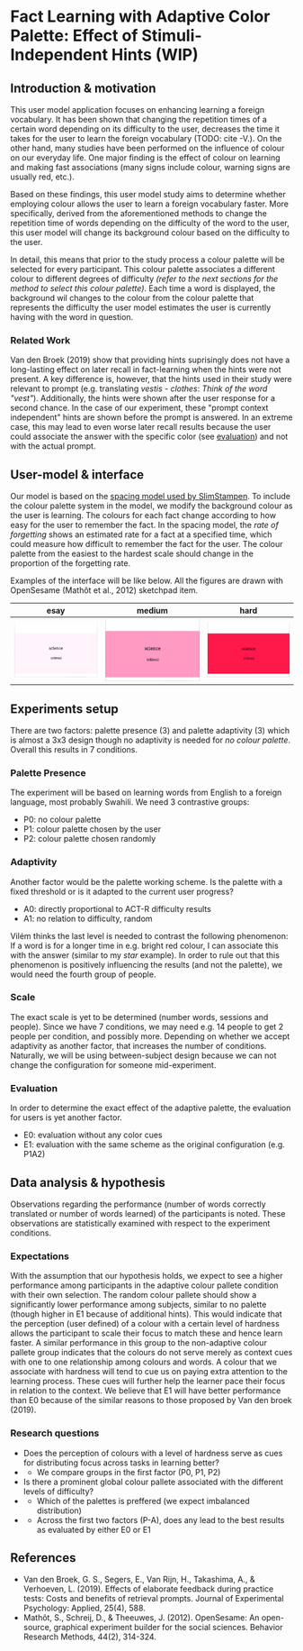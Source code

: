 # Fact Learning with Adaptive Color Palette: Effect of Stimuli-Independent Hints (WIP)

## Introduction & motivation

This user model application focuses on enhancing learning a foreign vocabulary. It has been shown that changing the repetition times of a certain word depending on its difficulty to the user, decreases the time it takes for the user to learn the foreign vocabulary (TODO: cite -V.). On the other hand, many studies have been performed on the influence of colour on our everyday life. One major finding is the effect of colour on learning and making fast associations (many signs include colour, warning signs are usually red, etc.). 

Based on these findings, this user model study aims to determine whether employing colour allows the user to learn a foreign vocabulary faster. More specifically, derived from the aforementioned methods to change the repetition time of words depending on the difficulty of the word to the user, this user model will change its background colour based on the difficulty to the user.

In detail, this means that prior to the study process a colour palette will be selected for every participant. This colour palette associates a different colour to different degrees of difficulty _(refer to the next sections for the method to select this colour palette)_. Each time a word is displayed, the background wil changes to the colour from the colour palette that represents the difficulty the user model estimates the user is currently having with the word in question.

### Related Work

Van den Broek (2019) show that providing hints suprisingly does not have a long-lasting effect on later recall in fact-learning when the hints were not present.
A key difference is, however, that the hints used in their study were relevant to prompt (e.g. translating _vestis - clothes_: _Think of the word "vest"_).
Additionally, the hints were shown after the user response for a second chance.
In the case of our experiment, these "prompt context independent" hints are shown before the prompt is answered.
In an extreme case, this may lead to even worse later recall results because the user could associate the answer with the specific color (see [evaluation](#evaluation)) and not with the actual prompt.

## User-model & interface

Our model is based on the [spacing model used by SlimStampen](https://github.com/VanRijnLab/user-models-2122). To include the colour palette system in the model, we modify the background colour as the user is learning. The colours for each fact change according to how easy for the user to remember the fact. In the spacing model, the _rate of forgetting_ shows an estimated rate for a fact at a specified time, which could measure how difficult to remember the fact for the user. The colour palette from the easiest to the hardest scale should change in the proportion of the forgetting rate.

Examples of the interface will be like below. All the figures are drawn with OpenSesame (Mathôt et al., 2012) sketchpad item.

esay | medium | hard   
:---:|:---:|:---:
![easy](./pic/demo0.jpg) | ![medium](./pic/demo1.jpg) | ![hard](./pic/demo2.jpg)


## Experiments setup

There are two factors: palette presence (3) and palette adaptivity (3) which is almost a 3x3 design though no adaptivity is needed for _no colour palette_.
Overall this results in 7 conditions.

### Palette Presence

The experiment will be based on learning words from English to a foreign language, most probably Swahili.
We need 3 contrastive groups:
- P0: no colour palette
- P1: colour palette chosen by the user
- P2: colour palette chosen randomly

### Adaptivity

Another factor would be the palette working scheme.
Is the palette with a fixed threshold or is it adapted to the current user progress?
- A0: directly proportional to ACT-R difficulty results
- A1: no relation to difficulty, random

<!-- TODO: comment why we did not use static and explicitly dynamic -->

Vilém thinks the last level is needed to contrast the following phenomenon: 
If a word is for a longer time in e.g. bright red colour, I can associate this with the answer (similar to my *star* example).
In order to rule out that this phenomenon is positively influencing the results (and not the palette), we would need the fourth group of people.

### Scale

The exact scale is yet to be determined (number words, sessions and people).
Since we have 7 conditions, we may need e.g. 14 people to get 2 people per condition, and possibly more. 
Depending on whether we accept adaptivity as another factor, that increases the number of conditions.
Naturally, we will be using between-subject design because we can not change the configuration for someone mid-experiment.

### Evaluation

In order to determine the exact effect of the adaptive palette, the evaluation for users is yet another factor.
- E0: evaluation without any color cues
- E1: evaluation with the same scheme as the original configuration (e.g. P1A2)

## Data analysis & hypothesis

Observations regarding the performance (number of words correctly translated or number of words learned) of the participants is noted.
These observations are statistically examined with respect to the experiment conditions.

### Expectations

With the assumption that our hypothesis holds, we expect to see a higher performance among participants in the adaptive colour pallete condition with their own selection.
The random colour pallete should show a significantly lower performance among subjects, similar to no palette (though higher in E1 because of additional hints).
This would indicate that the perception (user defined) of a colour with a certain level of hardness allows the participant to scale their focus to match these and hence learn faster.
A similar performance in this group to the non-adaptive colour pallete group indicates that the colours do not serve merely as context cues with one to one relationship among colours and words. 
A colour that we associate with hardness will tend to cue us on paying extra attention to the learning process.
These cues will further help the learner pace their focus in relation to the context.
We believe that E1 will have better performance than E0 because of the similar reasons to those proposed by Van den broek (2019).

### Research questions

- Does the perception of colours with a level of hardness serve as cues for distributing focus across tasks in learning better?
- - We compare groups in the first factor (P0, P1, P2)
- Is there a prominent global colour pallete associated with the different levels of difficulty?
- - Which of the palettes is preffered (we expect imbalanced distribution)
- - Across the first two factors (P-A), does any lead to the best results as evaluated by either E0 or E1

## References

- Van den Broek, G. S., Segers, E., Van Rijn, H., Takashima, A., & Verhoeven, L. (2019). Effects of elaborate feedback during practice tests: Costs and benefits of retrieval prompts. Journal of Experimental Psychology: Applied, 25(4), 588.  
- Mathôt, S., Schreij, D., & Theeuwes, J. (2012). OpenSesame: An open-source, graphical experiment builder for the social sciences. Behavior Research Methods, 44(2), 314-324.
